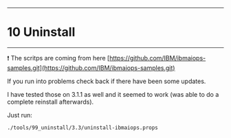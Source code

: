 ---------------------------------------------------------------
# 10 Uninstall
---------------------------------------------------------------

❗ The scritps are coming from here [https://github.com/IBM/ibmaiops-samples.git](https://github.com/IBM/ibmaiops-samples.git)

If you run into problems check back if there have been some updates.


I have tested those on 3.1.1 as well and it seemed to work (was able to do a complete reinstall afterwards).

Just run:

```
./tools/99_uninstall/3.3/uninstall-ibmaiops.props
```





<div style="page-break-after: always;"></div>